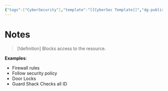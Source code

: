 ```yaml
---
{"tags":["CyberSecurity"],"template":"[[CyberSec Template]]","dg-publish":true,"permalink":"/600-coding/security/google-cyber-sec/cybersec-security-controls-preventive/","dgPassFrontmatter":true}
---
```


# Notes
> [!definition] 
> Blocks access to the resource. 

**Examples**: 
 - Firewall rules 
 - Follow security policy
 - Door Locks
 - Guard Shack Checks all ID

